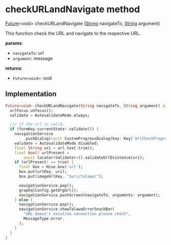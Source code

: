 


# checkURLandNavigate method








[Future](https://api.flutter.dev/flutter/dart-async/Future-class.html)&lt;void> checkURLandNavigate
([String](https://api.flutter.dev/flutter/dart-core/String-class.html) navigateTo, [String](https://api.flutter.dev/flutter/dart-core/String-class.html) argument)





<p>This function check the URL and navigate to the respective URL.</p>
<p><strong>params</strong>:</p>
<ul>
<li><code>navigateTo</code>: url</li>
<li><code>argument</code>: message</li>
</ul>
<p><strong>returns</strong>:</p>
<ul>
<li><code>Future&lt;void&gt;</code>: void</li>
</ul>



## Implementation

```dart
Future<void> checkURLandNavigate(String navigateTo, String argument) async {
  urlFocus.unfocus();
  validate = AutovalidateMode.always;

  /// if the url is valid.
  if (formKey.currentState!.validate()) {
    navigationService
        .pushDialog(const CustomProgressDialog(key: Key('UrlCheckProgress')));
    validate = AutovalidateMode.disabled;
    final String uri = url.text.trim();
    final bool? urlPresent =
        await locator<Validator>().validateUrlExistence(uri);
    if (urlPresent! == true) {
      final box = Hive.box('url');
      box.put(urlKey, uri);
      box.put(imageUrlKey, "$uri/talawa/");

      navigationService.pop();
      graphqlConfig.getOrgUrl();
      navigationService.pushScreen(navigateTo, arguments: argument);
    } else {
      navigationService.pop();
      navigationService.showTalawaErrorSnackBar(
        "URL doesn't exist/no connection please check",
        MessageType.error,
      );
    }
  }
}
```







